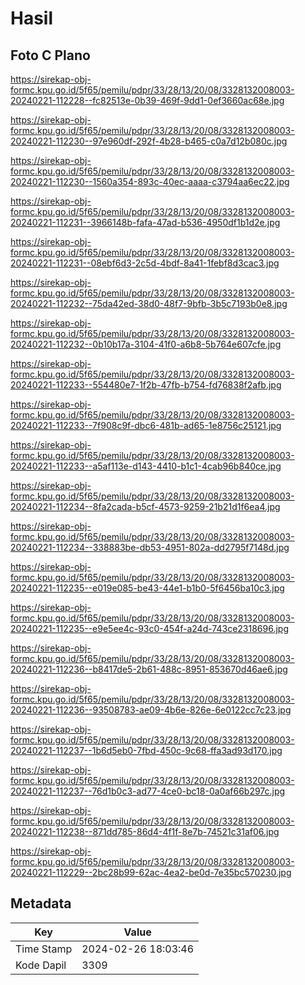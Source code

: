 # Hasil

## Foto C Plano

https://sirekap-obj-formc.kpu.go.id/5f65/pemilu/pdpr/33/28/13/20/08/3328132008003-20240221-112228--fc82513e-0b39-469f-9dd1-0ef3660ac68e.jpg

https://sirekap-obj-formc.kpu.go.id/5f65/pemilu/pdpr/33/28/13/20/08/3328132008003-20240221-112230--97e960df-292f-4b28-b465-c0a7d12b080c.jpg

https://sirekap-obj-formc.kpu.go.id/5f65/pemilu/pdpr/33/28/13/20/08/3328132008003-20240221-112230--1560a354-893c-40ec-aaaa-c3794aa6ec22.jpg

https://sirekap-obj-formc.kpu.go.id/5f65/pemilu/pdpr/33/28/13/20/08/3328132008003-20240221-112231--3966148b-fafa-47ad-b536-4950df1b1d2e.jpg

https://sirekap-obj-formc.kpu.go.id/5f65/pemilu/pdpr/33/28/13/20/08/3328132008003-20240221-112231--08ebf6d3-2c5d-4bdf-8a41-1febf8d3cac3.jpg

https://sirekap-obj-formc.kpu.go.id/5f65/pemilu/pdpr/33/28/13/20/08/3328132008003-20240221-112232--75da42ed-38d0-48f7-9bfb-3b5c7193b0e8.jpg

https://sirekap-obj-formc.kpu.go.id/5f65/pemilu/pdpr/33/28/13/20/08/3328132008003-20240221-112232--0b10b17a-3104-41f0-a6b8-5b764e607cfe.jpg

https://sirekap-obj-formc.kpu.go.id/5f65/pemilu/pdpr/33/28/13/20/08/3328132008003-20240221-112233--554480e7-1f2b-47fb-b754-fd76838f2afb.jpg

https://sirekap-obj-formc.kpu.go.id/5f65/pemilu/pdpr/33/28/13/20/08/3328132008003-20240221-112233--7f908c9f-dbc6-481b-ad65-1e8756c25121.jpg

https://sirekap-obj-formc.kpu.go.id/5f65/pemilu/pdpr/33/28/13/20/08/3328132008003-20240221-112233--a5af113e-d143-4410-b1c1-4cab96b840ce.jpg

https://sirekap-obj-formc.kpu.go.id/5f65/pemilu/pdpr/33/28/13/20/08/3328132008003-20240221-112234--8fa2cada-b5cf-4573-9259-21b21d1f6ea4.jpg

https://sirekap-obj-formc.kpu.go.id/5f65/pemilu/pdpr/33/28/13/20/08/3328132008003-20240221-112234--338883be-db53-4951-802a-dd2795f7148d.jpg

https://sirekap-obj-formc.kpu.go.id/5f65/pemilu/pdpr/33/28/13/20/08/3328132008003-20240221-112235--e019e085-be43-44e1-b1b0-5f6456ba10c3.jpg

https://sirekap-obj-formc.kpu.go.id/5f65/pemilu/pdpr/33/28/13/20/08/3328132008003-20240221-112235--e9e5ee4c-93c0-454f-a24d-743ce2318696.jpg

https://sirekap-obj-formc.kpu.go.id/5f65/pemilu/pdpr/33/28/13/20/08/3328132008003-20240221-112236--b8417de5-2b61-488c-8951-853670d46ae6.jpg

https://sirekap-obj-formc.kpu.go.id/5f65/pemilu/pdpr/33/28/13/20/08/3328132008003-20240221-112236--93508783-ae09-4b6e-826e-6e0122cc7c23.jpg

https://sirekap-obj-formc.kpu.go.id/5f65/pemilu/pdpr/33/28/13/20/08/3328132008003-20240221-112237--1b6d5eb0-7fbd-450c-9c68-ffa3ad93d170.jpg

https://sirekap-obj-formc.kpu.go.id/5f65/pemilu/pdpr/33/28/13/20/08/3328132008003-20240221-112237--76d1b0c3-ad77-4ce0-bc18-0a0af66b297c.jpg

https://sirekap-obj-formc.kpu.go.id/5f65/pemilu/pdpr/33/28/13/20/08/3328132008003-20240221-112238--871dd785-86d4-4f1f-8e7b-74521c31af06.jpg

https://sirekap-obj-formc.kpu.go.id/5f65/pemilu/pdpr/33/28/13/20/08/3328132008003-20240221-112229--2bc28b99-62ac-4ea2-be0d-7e35bc570230.jpg


## Metadata

| Key        | Value               |
| ---------- | ------------------- |
| Time Stamp | 2024-02-26 18:03:46 |
| Kode Dapil | 3309                |



